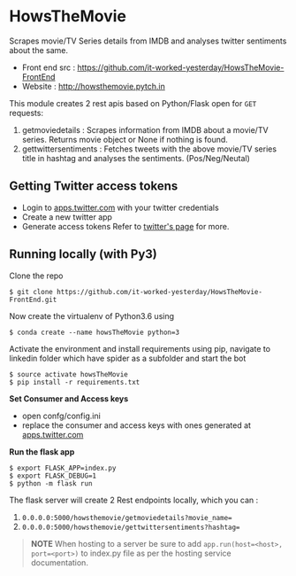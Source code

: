 # HowsTheMovie
Scrapes movie/TV Series details from IMDB and analyses twitter sentiments about the same. 

- Front end src : https://github.com/it-worked-yesterday/HowsTheMovie-FrontEnd
- Website : http://howsthemovie.pytch.in 

This module creates 2 rest apis based on Python/Flask open for `GET` requests:
1. getmoviedetails : Scrapes information from IMDB about a movie/TV series. Returns movie object or None if nothing is found.
2. gettwittersentiments : Fetches tweets with the above movie/TV series title in hashtag and analyses the sentiments. (Pos/Neg/Neutal)

## Getting Twitter access tokens
- Login to [apps.twitter.com](https://apps.twitter.com)  with your twitter credentials 
- Create a new twitter app
- Generate access tokens
Refer to [twitter's page](https://developer.twitter.com/en/docs/basics/authentication/guides/access-tokens) for more. 

## Running locally (with Py3)

Clone the repo
```
$ git clone https://github.com/it-worked-yesterday/HowsTheMovie-FrontEnd.git
```

Now create the virtualenv of Python3.6 using
```
$ conda create --name howsTheMovie python=3
```

Activate the environment and install requirements using pip, navigate to linkedin folder which have spider as a subfolder and start the bot
```
$ source activate howsTheMovie
$ pip install -r requirements.txt
```

**Set Consumer and Access keys** 
- open confg/config.ini
- replace the consumer and access keys with ones generated at [apps.twitter.com](https://apps.twitter.com)


**Run the flask app**
```
$ export FLASK_APP=index.py
$ export FLASK_DEBUG=1
$ python -m flask run
```

The flask server will create 2 Rest endpoints locally, which you can : 
1. `0.0.0.0:5000/howsthemovie/getmoviedetails?movie_name=`
2. `0.0.0.0:5000/howsthemovie/gettwittersentiments?hashtag=`


> __NOTE__
> When hosting to a server be sure to add `app.run(host=<host>, port=<port>)` to index.py file as per the hosting service 
> documentation.
